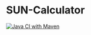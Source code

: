 # SUN-Calculator
[![Java CI with Maven](https://github.com/katkeit/SUN-Calculator/actions/workflows/maven.yml/badge.svg?branch=master)](https://github.com/katkeit/SUN-Calculator/actions/workflows/maven.yml)

